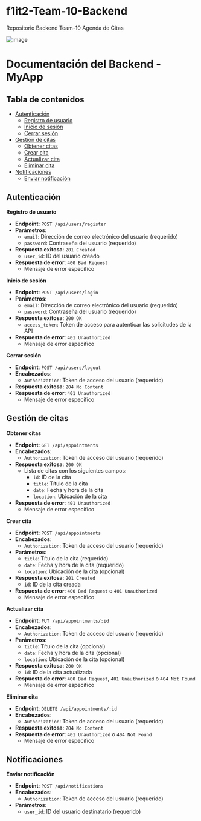 # f1it2-Team-10-Backend
Repositorio Backend Team-10 Agenda de Citas

![image](https://github.com/Trycatch-tv/f1it2-Team-10-Backend/assets/122529721/0f8d0215-04fc-49f1-907b-e3bec9cd1508)


# **Documentación del Backend - MyApp**

## **Tabla de contenidos**

- [Autenticación](https://www.phind.com/search?cache=5e81e66d-6d2a-4220-91e2-e91a8db81224#autenticaci%C3%B3n)
    - [Registro de usuario](https://www.phind.com/search?cache=5e81e66d-6d2a-4220-91e2-e91a8db81224#registro-de-usuario)
    - [Inicio de sesión](https://www.phind.com/search?cache=5e81e66d-6d2a-4220-91e2-e91a8db81224#inicio-de-sesi%C3%B3n)
    - [Cerrar sesión](https://www.phind.com/search?cache=5e81e66d-6d2a-4220-91e2-e91a8db81224#cerrar-sesi%C3%B3n)
- [Gestión de citas](https://www.phind.com/search?cache=5e81e66d-6d2a-4220-91e2-e91a8db81224#gesti%C3%B3n-de-citas)
    - [Obtener citas](https://www.phind.com/search?cache=5e81e66d-6d2a-4220-91e2-e91a8db81224#obtener-citas)
    - [Crear cita](https://www.phind.com/search?cache=5e81e66d-6d2a-4220-91e2-e91a8db81224#crear-cita)
    - [Actualizar cita](https://www.phind.com/search?cache=5e81e66d-6d2a-4220-91e2-e91a8db81224#actualizar-cita)
    - [Eliminar cita](https://www.phind.com/search?cache=5e81e66d-6d2a-4220-91e2-e91a8db81224#eliminar-cita)
- [Notificaciones](https://www.phind.com/search?cache=5e81e66d-6d2a-4220-91e2-e91a8db81224#notificaciones)
    - [Enviar notificación](https://www.phind.com/search?cache=5e81e66d-6d2a-4220-91e2-e91a8db81224#enviar-notificaci%C3%B3n)

## **Autenticación**

****Registro de usuario****

- **Endpoint**: `POST /api/users/register`
- **Parámetros**:
    - `email`: Dirección de correo electrónico del usuario (requerido)
    - `password`: Contraseña del usuario (requerido)
- **Respuesta exitosa**: `201 Created`
    - `user_id`: ID del usuario creado
- **Respuesta de error**: `400 Bad Request`
    - Mensaje de error específico

****Inicio de sesión****

- **Endpoint**: `POST /api/users/login`
- **Parámetros**:
    - `email`: Dirección de correo electrónico del usuario (requerido)
    - `password`: Contraseña del usuario (requerido)
- **Respuesta exitosa**: `200 OK`
    - `access_token`: Token de acceso para autenticar las solicitudes de la API
- **Respuesta de error**: `401 Unauthorized`
    - Mensaje de error específico

****Cerrar sesión****

- **Endpoint**: `POST /api/users/logout`
- **Encabezados**:
    - `Authorization`: Token de acceso del usuario (requerido)
- **Respuesta exitosa**: `204 No Content`
- **Respuesta de error**: `401 Unauthorized`
    - Mensaje de error específico

## **Gestión de citas**

****Obtener citas****

- **Endpoint**: `GET /api/appointments`
- **Encabezados**:
    - `Authorization`: Token de acceso del usuario (requerido)
- **Respuesta exitosa**: `200 OK`
    - Lista de citas con los siguientes campos:
        - `id`: ID de la cita
        - `title`: Título de la cita
        - `date`: Fecha y hora de la cita
        - `location`: Ubicación de la cita
- **Respuesta de error**: `401 Unauthorized`
    - Mensaje de error específico

****Crear cita****

- **Endpoint**: `POST /api/appointments`
- **Encabezados**:
    - `Authorization`: Token de acceso del usuario (requerido)
- **Parámetros**:
    - `title`: Título de la cita (requerido)
    - `date`: Fecha y hora de la cita (requerido)
    - `location`: Ubicación de la cita (opcional)
- **Respuesta exitosa**: `201 Created`
    - `id`: ID de la cita creada
- **Respuesta de error**: `400 Bad Request` o `401 Unauthorized`
    - Mensaje de error específico

****Actualizar cita****

- **Endpoint**: `PUT /api/appointments/:id`
- **Encabezados**:
    - `Authorization`: Token de acceso del usuario (requerido)
- **Parámetros**:
    - `title`: Título de la cita (opcional)
    - `date`: Fecha y hora de la cita (opcional)
    - `location`: Ubicación de la cita (opcional)
- **Respuesta exitosa**: `200 OK`
    - `id`: ID de la cita actualizada
- **Respuesta de error**: `400 Bad Request`, `401 Unauthorized` o `404 Not Found`
    - Mensaje de error específico

****Eliminar cita****

- **Endpoint**: `DELETE /api/appointments/:id`
- **Encabezados**:
    - `Authorization`: Token de acceso del usuario (requerido)
- **Respuesta exitosa**: `204 No Content`
- **Respuesta de error**: `401 Unauthorized` o `404 Not Found`
    - Mensaje de error específico

## **Notificaciones**

****Enviar notificación****

- **Endpoint**: `POST /api/notifications`
- **Encabezados**:
    - `Authorization`: Token de acceso del usuario (requerido)
- **Parámetros**:
    - `user_id`: ID del usuario destinatario (requerido)
